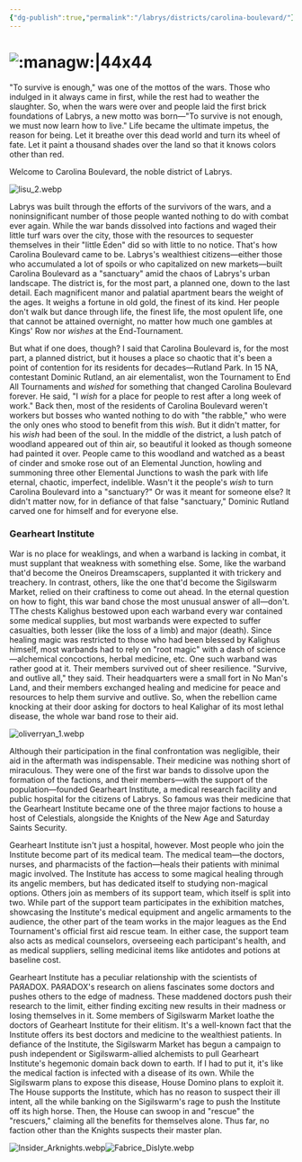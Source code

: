 ```yaml
---
{"dg-publish":true,"permalink":"/labrys/districts/carolina-boulevard/"}
---
```



# ![:managw:|44x44](https://cdn.discordapp.com/emojis/1044623353694126110.webp?size=44)

"To survive is enough," was one of the mottos of the wars. Those who indulged in it always came in first, while the rest had to weather the slaughter. So, when the wars were over and people laid the first brick foundations of Labrys, a new motto was born—"To survive is not enough, we must now learn how to live." Life became the ultimate impetus, the reason for being. Let it breathe over this dead world and turn its wheel of fate. Let it paint a thousand shades over the land so that it knows colors other than red.

Welcome to Carolina Boulevard, the noble district of Labrys.

![lisu_2.webp](/img/user/Content/Images/lisu_2.webp)

Labrys was built through the efforts of the survivors of the wars, and a noninsignificant number of those people wanted nothing to do with combat ever again. While the war bands dissolved into factions and waged their little turf wars over the city, those with the resources to sequester themselves in their "little Eden" did so with little to no notice. That's how Carolina Boulevard came to be. Labrys's wealthiest citizens—either those who accumulated a lot of spoils or who capitalized on new markets—built Carolina Boulevard as a "sanctuary" amid the chaos of Labrys's urban landscape. The district is, for the most part, a planned one, down to the last detail. Each magnificent manor and palatial apartment bears the weight of the ages. It weighs a fortune in old gold, the finest of its kind. Her people don't walk but dance through life, the finest life, the most opulent life, one that cannot be attained overnight, no matter how much one gambles at Kings' Row nor _wishes_ at the End-Tournament.

But what if one does, though? I said that Carolina Boulevard is, for the most part, a planned district, but it houses a place so chaotic that it's been a point of contention for its residents for decades—Rutland Park. In 15 NA, contestant Dominic Rutland, an air elementalist, won the Tournament to End All Tournaments and _wished_ for something that changed Carolina Boulevard forever. He said, "I _wish_ for a place for people to rest after a long week of work." Back then, most of the residents of Carolina Boulevard weren't workers but bosses who wanted nothing to do with "the rabble," who were the only ones who stood to benefit from this _wish_. But it didn't matter, for his _wish_ had been of the soul. In the middle of the district, a lush patch of woodland appeared out of thin air, so beautiful it looked as though someone had painted it over. People came to this woodland and watched as a beast of cinder and smoke rose out of an Elemental Junction, howling and summoning three other Elemental Junctions to wash the park with life eternal, chaotic, imperfect, indelible. Wasn't it the people's _wish_ to turn Carolina Boulevard into a "sanctuary?" Or was it meant for someone else? It didn't matter now, for in defiance of that false "sanctuary," Dominic Rutland carved one for himself and for everyone else.

### Gearheart Institute

War is no place for weaklings, and when a warband is lacking in combat, it must supplant that weakness with something else. Some, like the warband that'd become the Oneiros Dreamscapers, supplanted it with trickery and treachery. In contrast, others, like the one that'd become the Sigilswarm Market, relied on their craftiness to come out ahead. In the eternal question on how to fight, this war band chose the most unusual answer of all—don't. TThe chests Kalighus bestowed upon each warband every war contained some medical supplies, but most warbands were expected to suffer casualties, both lesser (like the loss of a limb) and major (death). Since healing magic was restricted to those who had been blessed by Kalighus himself, most warbands had to rely on "root magic" with a dash of science—alchemical concoctions, herbal medicine, etc. One such warband was rather good at it. Their members survived out of sheer resilience. "Survive, and outlive all," they said. Their headquarters were a small fort in No Man's Land, and their members exchanged healing and medicine for peace and resources to help them survive and outlive. So, when the rebellion came knocking at their door asking for doctors to heal Kalighar of its most lethal disease, the whole war band rose to their aid.

![oliverryan_1.webp](/img/user/Content/Images/oliverryan_1.webp)

Although their participation in the final confrontation was negligible, their aid in the aftermath was indispensable. Their medicine was nothing short of miraculous. They were one of the first war bands to dissolve upon the formation of the factions, and their members—with the support of the population—founded Gearheart Institute, a medical research facility and public hospital for the citizens of Labrys. So famous was their medicine that the Gearheart Institute became one of the three major factions to house a host of Celestials, alongside the Knights of the New Age and Saturday Saints Security.

Gearheart Institute isn't just a hospital, however. Most people who join the Institute become part of its medical team. The medical team—the doctors, nurses, and pharmacists of the faction—heals their patients with minimal magic involved. The Institute has access to some magical healing through its angelic members, but has dedicated itself to studying non-magical options. Others join as members of its support team, which itself is split into two. While part of the support team participates in the exhibition matches, showcasing the Institute's medical equipment and angelic armaments to the audience, the other part of the team works in the major leagues as the End Tournament's official first aid rescue team. In either case, the support team also acts as medical counselors, overseeing each participant's health, and as medical suppliers, selling medicinal items like antidotes and potions at baseline cost.

Gearheart Institute has a peculiar relationship with the scientists of PAЯADOX. PAЯADOX's research on aliens fascinates some doctors and pushes others to the edge of madness. These maddened doctors push their research to the limit, either finding exciting new results in their madness or losing themselves in it. Some members of Sigilswarm Market loathe the doctors of Gearheart Institute for their elitism. It's a well-known fact that the Institute offers its best doctors and medicine to the wealthiest patients. In defiance of the Institute, the Sigilswarm Market has begun a campaign to push independent or Sigilswarm-allied alchemists to pull Gearheart Institute's hegemonic domain back down to earth. If I had to put it, it's like the medical faction is infected with a disease of its own. While the Sigilswarm plans to expose this disease, House Domino plans to exploit it. The House supports the Institute, which has no reason to suspect their ill intent, all the while banking on the Sigilswarm's rage to push the Institute off its high horse. Then, the House can swoop in and "rescue" the "rescuers," claiming all the benefits for themselves alone. Thus far, no faction other than the Knights suspects their master plan.

![Insider_Arknights.webp](/img/user/Content/Images/Insider_Arknights.webp)![Fabrice_Dislyte.webp](/img/user/Content/Images/Fabrice_Dislyte.webp)